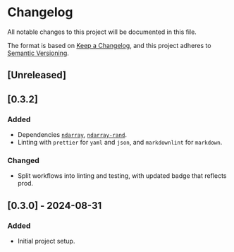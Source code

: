 # Changelog

All notable changes to this project will be documented in this file.

The format is based on [Keep a Changelog](https://keepachangelog.com/en/1.1.0/),
and this project adheres to [Semantic Versioning](https://semver.org/spec/v2.0.0.html).

## [Unreleased]

## [0.3.2]

### Added

- Dependencies [`ndarray`](https://crates.io/crates/ndarray),
[`ndarray-rand`](https://crates.io/crates/ndarray-rand).
- Linting with `prettier` for `yaml` and `json`,
and `markdownlint` for `markdown`.

### Changed

- Split workflows into linting and testing, with updated badge that reflects prod.

## [0.3.0] - 2024-08-31

### Added

- Initial project setup.
